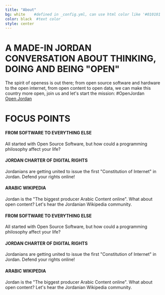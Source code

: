 ```yaml
---
title: "About"
bg: white    #defined in _config.yml, can use html color like '#010101'
color: black  #text color
style: center
---
```


# A MADE-IN JORDAN CONVERSATION ABOUT THINKING, DOING AND BEING "OPEN"

<div class="description">The spirit of openess is out there; from open source software and hardware to the open internet, from open content to open data, we can make this country more open, join us and let's start the mission: #OpenJordan</div>

<a class="btn btn-lg btn-success btn-white" href="https://twitter.com/hashtag/OpenJordan" target ="_blank">
Open Jordan
</a>

# FOCUS POINTS

<div class='container'>
  <div class='row'>
    <div class='col-md-3 col-grey'>
      <h4>FROM SOFTWARE TO EVERYTHING ELSE</h4>
      <p>All started with Open Source Software, but how could a programming philosophy affect your life?</p>
      <div class='img-repeat'></div>
    </div>
    <div class='col-md-3 col-md-offset-1 col-grey'>
      <h4>JORDAN CHARTER OF DIGITAL RIGHTS</h4>
      <p>Jordanians are getting united to issue the first "Constitution of Internet" in Jordan. Defend your rights online!</p>
      <div class='img-repeat'></div>
    </div>
    <div class='col-md-3 col-md-offset-1 col-grey'>
      <h4>ARABIC WIKIPEDIA</h4>
      <p>Jordan is the "The biggest producer Arabic Content online". What about open content? Let's hear the Jordanian Wikipedia community.</p>
      <div class='img-repeat'></div>
    </div>
  </div>
  <div class='row'>
    <div class='col-md-3 col-grey'>
      <h4>FROM SOFTWARE TO EVERYTHING ELSE</h4>
      <p>All started with Open Source Software, but how could a programming philosophy affect your life?</p>
      <div class='img-repeat'></div>
    </div>
    <div class='col-md-3 col-md-offset-1 col-grey'>
      <h4>JORDAN CHARTER OF DIGITAL RIGHTS</h4>
      <p>Jordanians are getting united to issue the first "Constitution of Internet" in Jordan. Defend your rights online!</p>
      <div class='img-repeat'></div>
    </div>
    <div class='col-md-3 col-md-offset-1 col-grey'>
      <h4>ARABIC WIKIPEDIA</h4>
      <p>Jordan is the "The biggest producer Arabic Content online". What about open content? Let's hear the Jordanian Wikipedia community.</p>
      <div class='img-repeat'></div>
    </div>
  </div>
</div>
